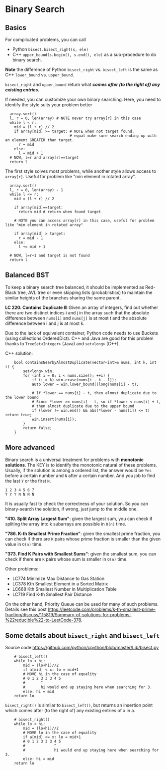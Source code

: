 # Binary Search

## Basics
For complicated problems, you can call
* Python `bisect.bisect_right(s, ele)` 
* C++ `upper_bound(s.begin(), s.end(), ele)`
as a sub-procedure to do binary search. 

**Note** the difference of Python `bisect_right` vs. `bisect_left` is the same as C++ `lower_bound` vs. `upper_bound`.

`bisect_right` and `upper_bound` return what ***comes after (to the right of) any existing entries.***

If needed, you can customize your own binary searching. Here, you need to identify the style suits your problem better
```
  array.sort()
  l, r = 0, len(array) # NOTE never try array[r] in this case
  while l < r:
    mid = (l + r) // 2
    if array[mid] >= target: # NOTE when not target found,
                             # equal make sure search ending up with an element GREATER than target.
      r = mid
    else:
      l = mid + 1
  # NOW, l=r and array[r]==target
  return l
```
The first style solves most problems, while another style allows access to `array[r]`.
Useful for problem like "min element in rotated array".
```
  array.sort()
  l, r = 0, len(array) - 1 
  while l <= r:
    mid = (l + r) // 2

    if array[mid]==target:
      return mid # return when found target

    # NOTE you can access array[r] in this case, useful for problem like "min element in rotated array"

    if array[mid] > target:
      r = mid - 1
    else:
      l += mid + 1 

  # NOW, l=r+1 and target is not found
  return l
```

## Balanced BST
To keep a binary search tree balanced, it should be implemented as Red-Black tree, AVL tree or even skipping lists (probablistics) to maintain the similar heights of the branches sharing the same parent.

**LC 220. Contains Duplicate III**
Given an array of integers, find out whether there are two distinct indices i and j in the array such that the absolute difference between `nums[i]` and `nums[j]` is at most t and the absolute difference between i and j is at most k.

Due to the lack of equivalent container, Python code needs to use Buckets (using collections.OrderedDict). 
C++ and Java are good for this problem thanks to `TreeSet<Integer>` (Java) and `set<long>` (C++).

C++ solution:
```
    bool containsNearbyAlmostDuplicate(vector<int>& nums, int k, int t) {
        set<long> win;
        for (int i = 0; i < nums.size(); ++i) {
            if (i > k) win.erase(nums[i - k - 1]);
            auto lower = win.lower_bound((long)nums[i] - t);
            
            # If *lower == nums[i] - t, then almost duplicate due to the lower bound
            # Since *lower >= nums[i] - t, so if *lower < nums[i] + t, 
            # then almost duplicate due to the upper bound
            if (lower != win.end() && abs(*lower - nums[i]) <= t) return true;
            win.insert(nums[i]);
        }
        return false;
    }
```

## More advanced
Binary search is a universal treatment for problems with **monotonic solutions**. The KEY is to identify the monotonic natural of these problems. Usually, if the solution is among a ordered list, the answer would be `Yes` before a certain number and `N` after a certain number. And you job to find the last `Y` or the first `N`.
```
1 2 3 4 5 6 7
Y Y Y N N N N
```
It is usually fast to check the correctness of your solution. So you can binary-search the solution, if wrong, just jump to the middle one.

**"410. Split Array Largest Sum"**: given the largest sum, you can check if spliting the array into k subarrays are possible in `O(n)` time.

**"786. K-th Smallest Prime Fraction"**: given the smallest prime fraction, you can check if there are `K` pairs whose prime fraction is smaller than the given value in `O(n)` time.  

**"373. Find K Pairs with Smallest Sums"**: given the smallest sum, you can check if there are `K` pairs whose sum is smaller in `O(n)` time.

Other problems:
* LC774 Minimize Max Distance to Gas Station
* LC378 Kth Smallest Element in a Sorted Matrix
* LC668 Kth Smallest Number in Multiplication Table
* LC719 Find K-th Smallest Pair Distance

On the other hand, Priority Queue can be used for many of such problems. Details see this post <https://leetcode.com/problems/k-th-smallest-prime-fraction/discuss/115819/Summary-of-solutions-for-problems-%22reducible%22-to-LeetCode-378>.

## Some details about `bisect_right` and `bisect_left`
Source code <https://github.com/python/cpython/blob/master/Lib/bisect.py>
```
    # bisect_left()
    while lo < hi:
        mid = (lo+hi)//2
        if a[mid] < x: lo = mid+1
        # MOVE hi in the case of equality 
        # 0 1 2 3 3 3 4 5
        #       ^
        #       hi would end up staying here when searching for 3.
        else: hi = mid
    return lo
```
`bisect_right()` is similar to `bisect_left()`, but returns an insertion point which comes after (to the right of) any existing entries of x in a.
```
    # bisect_right()
    while lo < hi:
        mid = (lo+hi)//2
        # MOVE lo in the case of equality 
        if a[mid] <= x: lo = mid+1
        # 0 1 2 3 3 3 4 5
        #             ^
        #             hi would end up staying here when searching for 3.
        else: hi = mid
    return lo
```
